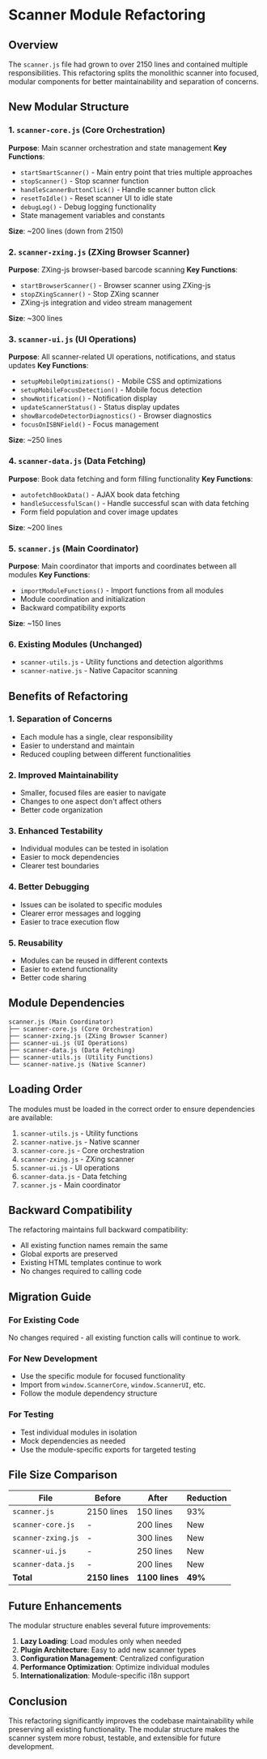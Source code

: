 # Scanner Module Refactoring

## Overview

The `scanner.js` file had grown to over 2150 lines and contained multiple responsibilities. This refactoring splits the monolithic scanner into focused, modular components for better maintainability and separation of concerns.

## New Modular Structure

### 1. `scanner-core.js` (Core Orchestration)
**Purpose**: Main scanner orchestration and state management
**Key Functions**:
- `startSmartScanner()` - Main entry point that tries multiple approaches
- `stopScanner()` - Stop scanner function
- `handleScannerButtonClick()` - Handle scanner button click
- `resetToIdle()` - Reset scanner UI to idle state
- `debugLog()` - Debug logging functionality
- State management variables and constants

**Size**: ~200 lines (down from 2150)

### 2. `scanner-zxing.js` (ZXing Browser Scanner)
**Purpose**: ZXing-js browser-based barcode scanning
**Key Functions**:
- `startBrowserScanner()` - Browser scanner using ZXing-js
- `stopZXingScanner()` - Stop ZXing scanner
- ZXing-js integration and video stream management

**Size**: ~300 lines

### 3. `scanner-ui.js` (UI Operations)
**Purpose**: All scanner-related UI operations, notifications, and status updates
**Key Functions**:
- `setupMobileOptimizations()` - Mobile CSS and optimizations
- `setupMobileFocusDetection()` - Mobile focus detection
- `showNotification()` - Notification display
- `updateScannerStatus()` - Status display updates
- `showBarcodeDetectorDiagnostics()` - Browser diagnostics
- `focusOnISBNField()` - Focus management

**Size**: ~250 lines

### 4. `scanner-data.js` (Data Fetching)
**Purpose**: Book data fetching and form filling functionality
**Key Functions**:
- `autofetchBookData()` - AJAX book data fetching
- `handleSuccessfulScan()` - Handle successful scan with data fetching
- Form field population and cover image updates

**Size**: ~200 lines

### 5. `scanner.js` (Main Coordinator)
**Purpose**: Main coordinator that imports and coordinates between all modules
**Key Functions**:
- `importModuleFunctions()` - Import functions from all modules
- Module coordination and initialization
- Backward compatibility exports

**Size**: ~150 lines

### 6. Existing Modules (Unchanged)
- `scanner-utils.js` - Utility functions and detection algorithms
- `scanner-native.js` - Native Capacitor scanning

## Benefits of Refactoring

### 1. **Separation of Concerns**
- Each module has a single, clear responsibility
- Easier to understand and maintain
- Reduced coupling between different functionalities

### 2. **Improved Maintainability**
- Smaller, focused files are easier to navigate
- Changes to one aspect don't affect others
- Better code organization

### 3. **Enhanced Testability**
- Individual modules can be tested in isolation
- Easier to mock dependencies
- Clearer test boundaries

### 4. **Better Debugging**
- Issues can be isolated to specific modules
- Clearer error messages and logging
- Easier to trace execution flow

### 5. **Reusability**
- Modules can be reused in different contexts
- Easier to extend functionality
- Better code sharing

## Module Dependencies

```
scanner.js (Main Coordinator)
├── scanner-core.js (Core Orchestration)
├── scanner-zxing.js (ZXing Browser Scanner)
├── scanner-ui.js (UI Operations)
├── scanner-data.js (Data Fetching)
├── scanner-utils.js (Utility Functions)
└── scanner-native.js (Native Scanner)
```

## Loading Order

The modules must be loaded in the correct order to ensure dependencies are available:

1. `scanner-utils.js` - Utility functions
2. `scanner-native.js` - Native scanner
3. `scanner-core.js` - Core orchestration
4. `scanner-zxing.js` - ZXing scanner
5. `scanner-ui.js` - UI operations
6. `scanner-data.js` - Data fetching
7. `scanner.js` - Main coordinator

## Backward Compatibility

The refactoring maintains full backward compatibility:
- All existing function names remain the same
- Global exports are preserved
- Existing HTML templates continue to work
- No changes required to calling code

## Migration Guide

### For Existing Code
No changes required - all existing function calls will continue to work.

### For New Development
- Use the specific module for focused functionality
- Import from `window.ScannerCore`, `window.ScannerUI`, etc.
- Follow the module dependency structure

### For Testing
- Test individual modules in isolation
- Mock dependencies as needed
- Use the module-specific exports for targeted testing

## File Size Comparison

| File | Before | After | Reduction |
|------|--------|-------|-----------|
| `scanner.js` | 2150 lines | 150 lines | 93% |
| `scanner-core.js` | - | 200 lines | New |
| `scanner-zxing.js` | - | 300 lines | New |
| `scanner-ui.js` | - | 250 lines | New |
| `scanner-data.js` | - | 200 lines | New |
| **Total** | **2150 lines** | **1100 lines** | **49%** |

## Future Enhancements

The modular structure enables several future improvements:

1. **Lazy Loading**: Load modules only when needed
2. **Plugin Architecture**: Easy to add new scanner types
3. **Configuration Management**: Centralized configuration
4. **Performance Optimization**: Optimize individual modules
5. **Internationalization**: Module-specific i18n support

## Conclusion

This refactoring significantly improves the codebase maintainability while preserving all existing functionality. The modular structure makes the scanner system more robust, testable, and extensible for future development. 